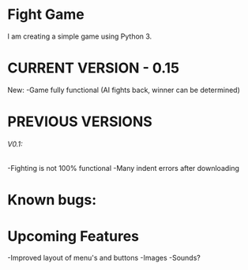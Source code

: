 # Fight Game
I am creating a simple game using Python 3.

# CURRENT VERSION - 0.15
New:
-Game fully functional (AI fights back, winner can be determined)

# PREVIOUS VERSIONS
###### V0.1:
-Fighting is not 100% functional
-Many indent errors after downloading

# Known bugs:

# Upcoming Features
-Improved layout of menu's and buttons
-Images
-Sounds?
